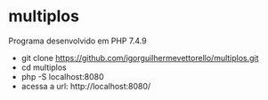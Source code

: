 # multiplos

Programa desenvolvido em PHP 7.4.9

- git clone https://github.com/igorguilhermevettorello/multiplos.git
- cd multiplos
- php -S localhost:8080
- acessa a url: http://localhost:8080/